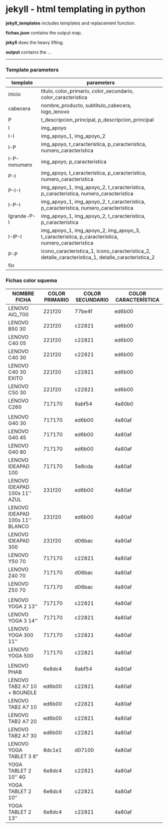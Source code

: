 # jekyll - html templating in python

**jekyll_templates** includes templates and replacement function.

**fichas.json** contains the output map.

**jekyll** does the heavy lifting.

**output** contains the ...

---

### Template parameters

| template     | parameters                                                                                         |
|--------------|----------------------------------------------------------------------------------------------------|
| inicio       | titulo, color_primario, color_secundario, color_caracteristica                                     |
| cabecera     | nombre_producto, subtitulo_cabecera, logo_lenovo                                                   |
| P            | t_descripcion_principal, p_descripcion_principal                                                   |
| I            | img_apoyo                                                                                          |
| I-I          | img_apoyo_1, img_apoyo_2                                                                           |
| I-P          | img_apoyo, t_caracteristica, p_caracteristica, numero_caracteristica                               |
| I-P-nonumero | img_apoyo, p_caracteristica                                                                        |
| P-I          | img_apoyo, t_caracteristica, p_caracteristica, numero_caracteristica                               |
| P-I-I        | img_apoyo_1, img_apoyo_2, t_caracteristica, p_caracteristica, numero_caracteristica                |
| I-P-I        | img_apoyo_1, img_apoyo_2, t_caracteristica, p_caracteristica, numero_caracteristica                |
| Igrande-P-I  | img_apoyo_1, img_apoyo_2, t_caracteristica, p_caracteristica                                       |
| I-IP-I       | img_apoyo_1, img_apoyo_2, img_apoyo_3, t_caracteristica, p_caracteristica, numero_caracteristica   |
| P-P          | icono_caracteristica_1, icono_caracteristica_2, detalle_caracteristica_1, detalle_caracteristica_2 |
| fin          |                                                                                                    |


### Fichas color squema

| NOMBRE FICHA                    | COLOR PRIMARIO | COLOR SECUNDARIO | COLOR CARACTERÍSTICA |
|---------------------------------|----------------|------------------|----------------------|
| LENOVO AIO_700                  | 221f20         | 77be4f           | ed6b00               |
| LENOVO B50 30                   | 221f20         | c22821           | ed6b00               |
| LENOVO C40 05                   | 221f20         | c22821           | ed6b00               |
| LENOVO C40 30                   | 221f20         | c22821           | ed6b00               |
| LENOVO C40 30 EXITO             | 221f20         | c22821           | ed6b00               |
| LENOVO C50 30                   | 221f20         | c22821           | ed6b00               |
| LENOVO C260                     | 717170         | 8abf54           | 4a80b0               |
|                                 |                |                  |                      |
| LENOVO G40 30                   | 717170         | ed6b00           | 4a80af               |
| LENOVO G40 45                   | 717170         | ed6b00           | 4a80af               |
| LENOVO G40 80                   | 717170         | ed6b00           | 4a80af               |
| LENOVO IDEAPAD 100              | 717170         | 5e8cda           | 4a80af               |
| LENOVO IDEAPAD 100s 11'' AZUL   | 231f20         | ed6b00           | 4a80af               |
| LENOVO IDEAPAD 100s 11'' BLANCO | 231f20         | ed6b00           | 4a80af               |
| LENOVO IDEAPAD 300              | 231f20         | d06bac           | 4a80af               |
| LENOVO Y50 70                   | 717170         | c22821           | 4a80af               |
| LENOVO Z40 70                   | 717170         | d06bac           | 4a80af               |
| LENOVO Z50 70                   | 717170         | d06bac           | 4a80af               |
|                                 |                |                  |                      |
| LENOVO YOGA 2 13''              | 717170         | c22821           | 4a80af               |
| LENOVO YOGA 3 14''              | 717170         | c22821           | 4a80af               |
| LENOVO YOGA 300 11''            | 717170         | c22821           | 4a80af               |
| LENOVO YOGA 500                 | 717170         | c22821           | 4a80af               |
|                                 |                |                  |                      |
| LENOVO PHAB                     | 6e8dc4         | 8abf54           | 4a80af               |
| LENOVO TAB2 A7 10 + BOUNDLE     | ed6b00         | c22821           | 4a80af               |
| LENOVO TAB2 A7 10               | ed6b00         | c22821           | 4a80af               |
| LENOVO TAB2 A7 20               | ed6b00         | c22821           | 4a80af               |
| LENOVO TAB2 A7 30               | ed6b00         | c22821           | 4a80af               |
| LENOVO YOGA TABLET 3 8"         | 8dc1e1         | d07100           | 4a80af               |
| YOGA TABLET 2 10’’ 4G           | 6e8dc4         | c22821           | 4a80af               |
| YOGA TABLET 2 10’’              | 6e8dc4         | c22821           | 4a80af               |
| YOGA TABLET 2 13’’              | 6e8dc4         | c22821           | 4a80af               |
